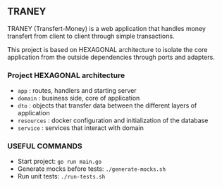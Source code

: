 TRANEY
------

TRANEY (Transfert-Money) is a web application that handles money transfert from client to client through simple transactions.

This project is based on HEXAGONAL architecture to isolate the core application from the outside dependencies through ports and adapters.

### Project HEXAGONAL architecture

- `app` : routes, handlers and starting server
- `domain` : business side, core of application 
- `dto` : objects that transfer data between the different layers of application
- `resources` : docker configuration and initialization of the database
- `service` : services that interact with domain

### USEFUL COMMANDS

- Start project: `go run main.go`
- Generate mocks before tests: `./generate-mocks.sh`
- Run unit tests: `./run-tests.sh`
